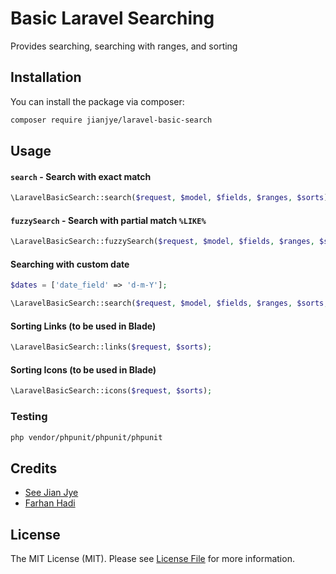 # Basic Laravel Searching

Provides searching, searching with ranges, and sorting

## Installation

You can install the package via composer:
```bash
composer require jianjye/laravel-basic-search
```

## Usage

#### `search` - Search with exact match
``` php
\LaravelBasicSearch::search($request, $model, $fields, $ranges, $sorts);
```

#### `fuzzySearch` - Search with partial match `%LIKE%`
``` php
\LaravelBasicSearch::fuzzySearch($request, $model, $fields, $ranges, $sorts);
```

#### Searching with custom date
``` php
$dates = ['date_field' => 'd-m-Y'];

\LaravelBasicSearch::search($request, $model, $fields, $ranges, $sorts, $dates);
```

#### Sorting Links (to be used in Blade)
``` php
\LaravelBasicSearch::links($request, $sorts);
```

#### Sorting Icons (to be used in Blade)
``` php
\LaravelBasicSearch::icons($request, $sorts);
```

### Testing

``` bash
php vendor/phpunit/phpunit/phpunit
```

## Credits

- [See Jian Jye](https://github.com/jianjye)
- [Farhan Hadi](https://github.com/xitox97)

## License

The MIT License (MIT). Please see [License File](LICENSE.md) for more information.
